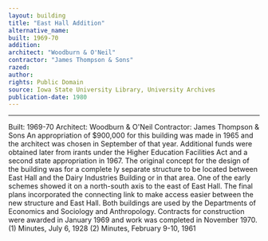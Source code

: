 ```yaml
---
layout: building
title: "East Hall Addition"
alternative_name: 
built: 1969-70
addition:
architect: "Woodburn & O'Neil"
contractor: "James Thompson & Sons"
razed: 
author:
rights: Public Domain
source: Iowa State University Library, University Archives
publication-date: 1980 
---
```

---
Built: 1969-70 Architect: Woodburn & O'Neil Contractor: James Thompson & Sons 
An appropriation of $900,000 for this building was made in 1965 and the architect was chosen in September of that year. Additional funds were obtained later from irants under the Higher Education Facilities Act and a second state appropriation in 1967. 
The original concept for the design of the building was for a complete ly separate structure to be located between East Hall and the Dairy Industries Building or in that area. One of the early schemes showed it on a north-south axis to the east of East Hall. 
The final plans incorporated the connecting link to make access 
easier between the new structure and East Hall. Both buildings are 
used by the Departments of Economics and Sociology and Anthropology. 
Contracts for construction were awarded in January 1969 and work was completed in November 1970. 
(1) Minutes, July 6, 1928 (2) Minutes, February 9-10, 1961